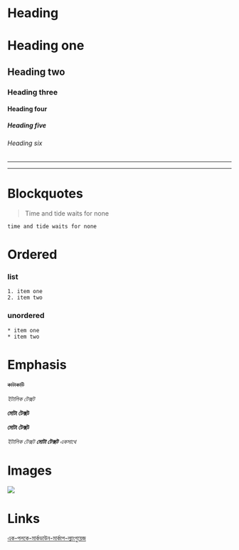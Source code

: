 # **Heading** 
# Heading one
## Heading two
### Heading three
#### Heading four
##### Heading five
###### Heading six
____
----
# **Blockquotes**
> Time and tide waits for none

```
time and tide waits for none
```

# **Ordered**
###  list
    1. item one 
    2. item two

### unordered 
    * item one
    * item two

# **Emphasis**
~~কাটাকাটি~~

*ইটালিক টেক্সট*

**মোটা টেক্সট**

__মোটা টেক্সট__

*ইটালিক টেক্সট **মোটা টেক্সট** একসাথে*

# **Images**
![](https://upload.wikimedia.org/wikipedia/commons/4/48/Markdown-mark.svg)

# **Links**
[এক-পলকে-মার্কডাউন-মার্কাপ-ল্যাংগুয়েজ](https://medium.com/%E0%A6%AA%E0%A7%8D%E0%A6%B0%E0%A7%8B%E0%A6%97%E0%A7%8D%E0%A6%B0%E0%A6%BE%E0%A6%AE%E0%A6%BF%E0%A6%82-%E0%A6%AA%E0%A6%BE%E0%A6%A4%E0%A6%BE/%E0%A6%8F%E0%A6%95-%E0%A6%AA%E0%A6%B2%E0%A6%95%E0%A7%87-%E0%A6%AE%E0%A6%BE%E0%A6%B0%E0%A7%8D%E0%A6%95%E0%A6%A1%E0%A6%BE%E0%A6%89%E0%A6%A8-%E0%A6%AE%E0%A6%BE%E0%A6%B0%E0%A7%8D%E0%A6%95%E0%A6%BE%E0%A6%AA-%E0%A6%B2%E0%A7%8D%E0%A6%AF%E0%A6%BE%E0%A6%82%E0%A6%97%E0%A7%81%E0%A7%9F%E0%A7%87%E0%A6%9C-c854b135ed75)
